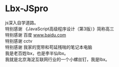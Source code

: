# Lbx-JSpro
js深入自学道路。<br>
特别感谢 《JavaScript高级程序设计（第3版）》简称高三<br>
特别感谢 百度 www.baidu.com<br>
特别感谢 cctv<br>
特别感谢 我家的宽带和苟延残喘的笔记本电脑<br>
我是老百姓lbx，也是李半仙lbx。<br>
我就是北京海淀互联网行业的一个小螺丝钉，我是lbx。<br>

